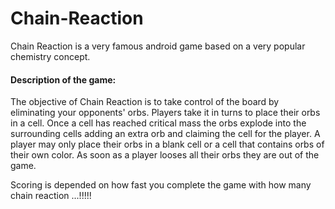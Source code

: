 # Chain-Reaction

Chain Reaction is a very famous android game based on a very popular chemistry concept. 

#### Description of the game:

The objective of Chain Reaction is to take control of the board by eliminating your opponents' orbs.
Players take it in turns to place their orbs in a cell. Once a cell has reached critical mass the orbs explode into the surrounding cells adding an extra orb and claiming the cell for the player. A player may only place their orbs in a blank cell or a cell that contains orbs of their own color. As soon as a player looses all their orbs they are out of the game.

Scoring is depended on how fast you complete the game with how many chain reaction ...!!!!!

